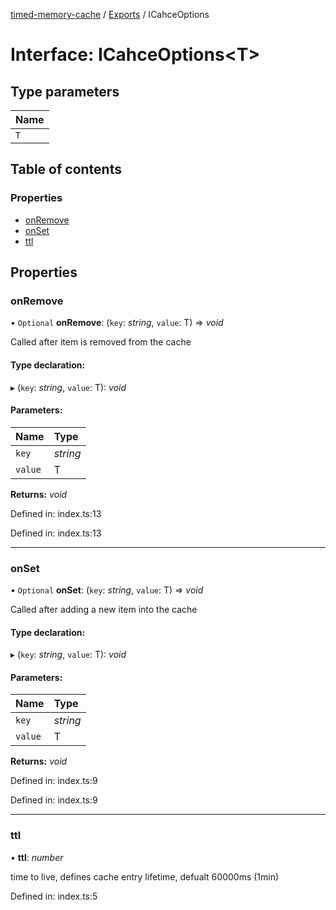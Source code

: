 [timed-memory-cache](../README.md) / [Exports](../modules.md) / ICahceOptions

# Interface: ICahceOptions<T\>

## Type parameters

Name |
:------ |
`T` |

## Table of contents

### Properties

- [onRemove](icahceoptions.md#onremove)
- [onSet](icahceoptions.md#onset)
- [ttl](icahceoptions.md#ttl)

## Properties

### onRemove

• `Optional` **onRemove**: (`key`: *string*, `value`: T) => *void*

Called after item is removed from the cache

#### Type declaration:

▸ (`key`: *string*, `value`: T): *void*

#### Parameters:

Name | Type |
:------ | :------ |
`key` | *string* |
`value` | T |

**Returns:** *void*

Defined in: index.ts:13

Defined in: index.ts:13

___

### onSet

• `Optional` **onSet**: (`key`: *string*, `value`: T) => *void*

Called after adding a new item into the cache

#### Type declaration:

▸ (`key`: *string*, `value`: T): *void*

#### Parameters:

Name | Type |
:------ | :------ |
`key` | *string* |
`value` | T |

**Returns:** *void*

Defined in: index.ts:9

Defined in: index.ts:9

___

### ttl

• **ttl**: *number*

time to live, defines cache entry lifetime, defualt 60000ms (1min)

Defined in: index.ts:5
